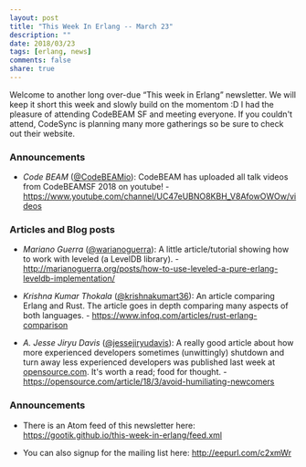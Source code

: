 ```yaml
---
layout: post
title: "This Week In Erlang -- March 23"
description: ""
date: 2018/03/23
tags: [erlang, news]
comments: false
share: true
---
```


Welcome to another long over-due “This week in Erlang” newsletter. 
We will keep it short this week and slowly build on the momentom :D I had the pleasure of attending CodeBEAM SF and meeting everyone. If you couldn't attend, CodeSync is planning many more gatherings so be sure to check out their website.

### Announcements

- *Code BEAM* ([@CodeBEAMio](https://twitter/CodeBEAMio)): CodeBEAM has uploaded all talk videos from CodeBEAMSF 2018 on youtube! - <https://www.youtube.com/channel/UC47eUBNO8KBH_V8AfowOWOw/videos>

### Articles and Blog posts
- *Mariano Guerra* ([@warianoguerra](https://twitter/warianoguerra)): A little article/tutorial showing how to work with leveled (a LevelDB library). - <http://marianoguerra.org/posts/how-to-use-leveled-a-pure-erlang-leveldb-implementation/>

- *Krishna Kumar Thokala* ([@krishnakumart36](https://twitter/krishnakumart36)): An article comparing Erlang and Rust. The article goes in depth comparing many aspects of both languages. - <https://www.infoq.com/articles/rust-erlang-comparison>

- *A. Jesse Jiryu Davis* ([@jessejiryudavis](https://twitter/jessejiryudavis)): A really good article about how more experienced developers sometimes (unwittingly) shutdown and turn away less experienced developers was published last week at [opensource.com](opensource.com). It's worth a read; food for thought. - <https://opensource.com/article/18/3/avoid-humiliating-newcomers>

### Announcements
- There is an Atom feed of this newsletter here:
   <https://gootik.github.io/this-week-in-erlang/feed.xml>

- You can also signup for the mailing list here: <http://eepurl.com/c2xmWr>